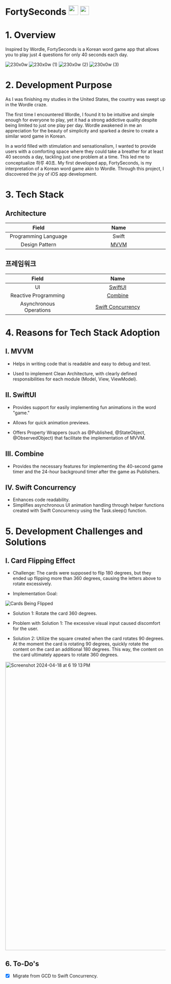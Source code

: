 # FortySeconds [<img src="https://github.com/JinhoLee93/portfolio/assets/60580427/d990771e-b0fc-4b15-aa63-7ef2800b8c0b" width="30">](https://youtu.be/3eXYfnBKCjE) [<img src="https://github.com/JinhoLee93/portfolio/assets/60580427/efface9a-a782-4d8b-ae34-1e3ad5af1d19" width="28">](https://apps.apple.com/kr/app/%ED%95%98%EB%A3%A8-40%EC%B4%88/id1612627349?l=en)

# 1. Overview

Inspired by Wordle, FortySeconds is a Korean word game app that allows you to play just 4 questions for only 40 seconds each day.

![230x0w](https://github.com/JinhoLee93/portfolio/assets/60580427/951d1a38-9b8c-411c-a16f-33aee80ffdb8) ![230x0w (1)](https://github.com/JinhoLee93/portfolio/assets/60580427/62b988bf-e726-43f0-a700-cc2adb72dc71) ![230x0w (2)](https://github.com/JinhoLee93/portfolio/assets/60580427/25337303-b56a-4d9a-a00a-664b5cfc96eb) ![230x0w (3)](https://github.com/JinhoLee93/portfolio/assets/60580427/e903b505-40a8-44a8-915c-f54164c8659b)

# 2. Development Purpose
As I was finishing my studies in the United States, the country was swept up in the Wordle craze.

The first time I encountered Wordle, I found it to be intuitive and simple enough for everyone to play, yet it had a strong addictive quality despite being limited to just one play per day. Wordle awakened in me an appreciation for the beauty of simplicity and sparked a desire to create a similar word game in Korean.

In a world filled with stimulation and sensationalism, I wanted to provide users with a comforting space where they could take a breather for at least 40 seconds a day, tackling just one problem at a time. This led me to conceptualize 하루 40초. My first developed app, FortySeconds, is my interpretation of a Korean word game akin to Wordle. Through this project, I discovered the joy of iOS app development.

# 3. Tech Stack

## Architecture

<table width="1200px">
  <thead>
    <tr>
      <th width="400px">Field</th>
      <th width="800px">Name</th>
    </tr>
  </thead>
  <tbody>
    <tr>
      <td align="center">Programming Language</td>
      <td align="center">Swift</td>
    </tr>
    <tr>
      <td align="center">Design Pattern</td>
      <td align="center"><a href="https://github.com/JinhoLee93/portfolio/tree/main/FortySeconds%20(%ED%95%98%EB%A3%A8%2040%EC%B4%88)#i-mvvm">MVVM</a></td>
    </tr>
  </tbody>
</table>

## 프레임워크

<table width="1200px">
  <thead>
    <tr>
      <th width="400px">Field</th>
      <th width="800px">Name</th>
    </tr>
  </thead>
  <tbody>
    <tr>
      <td align="center">UI</td>
      <td align="center"><a href="https://github.com/JinhoLee93/portfolio/tree/main/FortySeconds%20(%ED%95%98%EB%A3%A8%2040%EC%B4%88)#ii-swiftui">SwiftUI</a></td>
    </tr>
    <tr>
      <td align="center">Reactive Programming</td>
      <td align="center"><a href="https://github.com/JinhoLee93/portfolio/tree/main/FortySeconds%20(%ED%95%98%EB%A3%A8%2040%EC%B4%88)#iii-combine">Combine</a></td>
    </tr>
    <tr>
      <td align="center">Asynchronous Operations</td>
      <td align="center"><a href="https://github.com/JinhoLee93/portfolio/tree/main/FortySeconds%20(%ED%95%98%EB%A3%A8%2040%EC%B4%88)#iv-swift-concurrency">Swift Concurrency</a></td>
    </tr>
  </tbody>
</table>


# 4. Reasons for Tech Stack Adoption
## I. MVVM

- Helps in writing code that is readable and easy to debug and test.
  
- Used to implement Clean Architecture, with clearly defined responsibilities for each module (Model, View, ViewModel).
  
## II. SwiftUI

- Provides support for easily implementing fun animations in the word "game."

- Allows for quick animation previews.
  
- Offers Property Wrappers (such as @Published, @StateObject, @ObservedObject) that facilitate the implementation of MVVM.
  
## III. Combine

- Provides the necessary features for implementing the 40-second game timer and the 24-hour background timer after the game as Publishers.
  
## IV. Swift Concurrency

- Enhances code readability.
- Simplifies asynchronous UI animation handling through helper functions created with Swift Concurrency using the Task.sleep() function.

# 5. Development Challenges and Solutions

## I. Card Flipping Effect

- Challenge: The cards were supposed to flip 180 degrees, but they ended up flipping more than 360 degrees, causing the letters above to rotate excessively.

- Implementation Goal:

![Cards Being Flipped](https://github.com/JinhoLee93/Portfolio/assets/60580427/8d73bf1f-323f-4e22-9db6-561ba40589b4)

- Solution 1: Rotate the card 360 degrees.

- Problem with Solution 1: The excessive visual input caused discomfort for the user.

- Solution 2: Utilize the square created when the card rotates 90 degrees. At the moment the card is rotating 90 degrees, quickly rotate the content on the card an additional 180 degrees. This way, the content on the card ultimately appears to rotate 360 degrees.

<img width="906" alt="Screenshot 2024-04-18 at 6 19 13 PM" src="https://github.com/JinhoLee93/portfolio/assets/60580427/d9d6f4ae-f3a9-49ea-b9a5-0ae056c59f66">

## 6. To-Do's

- [x] Migrate from GCD to Swift Concurrency.
